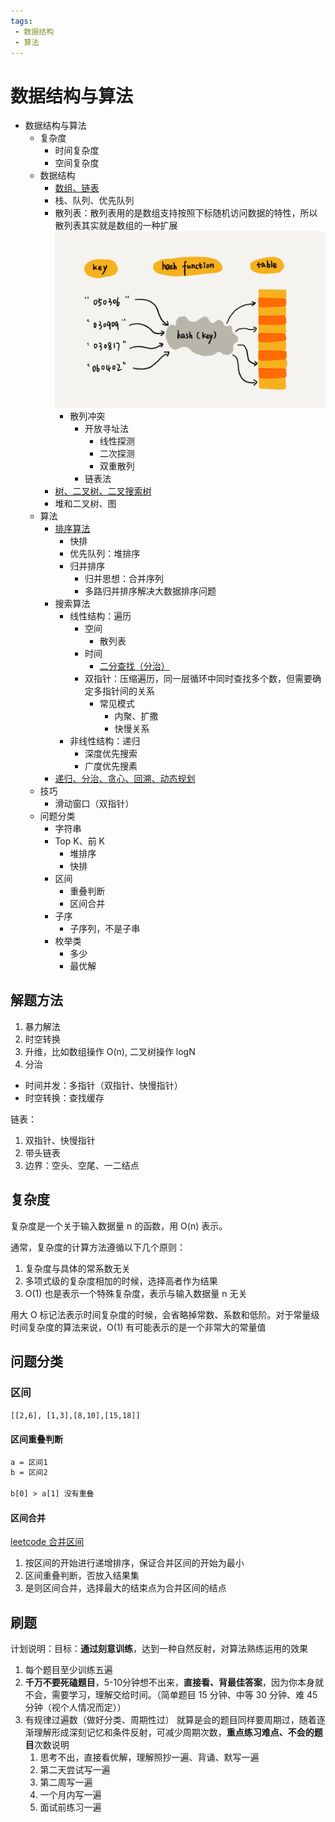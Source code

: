 ```yaml
---
tags:
 - 数据结构
 - 算法
---
```


# 数据结构与算法

- 数据结构与算法
  - 复杂度
    - 时间复杂度
    - 空间复杂度
  - 数据结构
    - [数组、链表](./底层存储结构：数组、链表.md)
    - 栈、队列、优先队列
    - 散列表：散列表用的是数组支持按照下标随机访问数据的特性，所以散列表其实就是数组的一种扩展
      ![图 4](./images/1647795833834.png)  
      - 散列冲突
        - 开放寻址法
          - 线性探测
          - 二次探测
          - 双重散列
        - 链表法
    - [树、二叉树、二叉搜索树](./树和二叉树、堆和二叉堆.md)
    - 堆和二叉树、图
  - 算法
    - [排序算法](./排序算法.md)
      - 快排
      - 优先队列：堆排序
      - 归并排序
        - 归并思想：合并序列
        - 多路归并排序解决大数据排序问题
    - 搜索算法
      - 线性结构：遍历
        - 空间
          - 散列表
        - 时间
          - [二分查找（分治）](./二分查找.md)
        - 双指针：压缩遍历，同一层循环中同时查找多个数，但需要确定多指针间的关系
          - 常见模式
            - 内聚、扩撒
            - 快慢关系
      - 非线性结构：递归
        - 深度优先搜索
        - 广度优先搜素
    - [递归、分治、贪心、回溯、动态规划](./递归分治、贪心、回溯、动态规划.md)
  - 技巧
    - 滑动窗口（双指针）
  - 问题分类
    - 字符串
    - Top K、前 K
      - 堆排序
      - 快排
    - 区间
      - 重叠判断
      - 区间合并
    - 子序
      - 子序列，不是子串
    - 枚举类
      - 多少
      - 最优解

## 解题方法

1. 暴力解法
2. 时空转换
3. 升维，比如数组操作 O(n), 二叉树操作 logN
4. 分治

- 时间并发：多指针（双指针、快慢指针）
- 时空转换：查找缓存

链表：
1. 双指针、快慢指针
2. 带头链表
3. 边界：空头、空尾、一二结点

## 复杂度

复杂度是一个关于输入数据量 n 的函数，用 O(n) 表示。

通常，复杂度的计算方法遵循以下几个原则：

1. 复杂度与具体的常系数无关
2. 多项式级的复杂度相加的时候，选择高者作为结果
3. O(1) 也是表示一个特殊复杂度，表示与输入数据量 n 无关


用大 O 标记法表示时间复杂度的时候，会省略掉常数、系数和低阶。对于常量级时间复杂度的算法来说，O(1) 有可能表示的是一个非常大的常量值

## 问题分类

### 区间

`[[2,6], [1,3],[8,10],[15,18]]`

#### 区间重叠判断

```txt
a = 区间1
b = 区间2

b[0] > a[1] 没有重叠
```

#### 区间合并

[leetcode 合并区间](https://leetcode-cn.com/problems/merge-intervals/)

1. 按区间的开始进行递增排序，保证合并区间的开始为最小
2. 区间重叠判断，否放入结果集
3. 是则区间合并，选择最大的结束点为合并区间的结点


## 刷题

计划说明：目标：**通过刻意训练**，达到一种自然反射，对算法熟练运用的效果

1. 每个题目至少训练五遍
2. **千万不要死磕题目**，5-10分钟想不出来，**直接看、背最佳答案**，因为你本身就不会，需要学习，理解交给时间。（简单题目 15 分钟、中等 30 分钟、难 45分钟（视个人情况而定））
3. 有规律过遍数（做好分类、周期性过）
   就算是会的题目同样要周期过，随着逐渐理解形成深刻记忆和条件反射，可减少周期次数，**重点练习难点、不会的题目**次数说明
   1. 思考不出，直接看优解，理解照抄一遍、背诵、默写一遍
   2. 第二天尝试写一遍
   3. 第二周写一遍
   4. 一个月内写一遍
   5. 面试前练习一遍